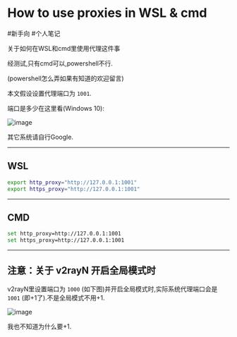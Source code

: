# How to use proxies in WSL & cmd
\#新手向
\#个人笔记

关于如何在WSL和cmd里使用代理这件事

经测试,只有cmd可以,powershell不行.

(powershell怎么弄如果有知道的欢迎留言)

本文假设设置代理端口为 `1001`.

端口是多少在这里看(Windows 10):

![image](https://user-images.githubusercontent.com/80948381/116337014-14fb0080-a80c-11eb-8c2c-1af295cb690c.png)

其它系统请自行Google.

---
WSL
---
```sh
export http_proxy="http://127.0.0.1:1001"
export https_proxy="http://127.0.0.1:1001"
```
---
CMD
---
```sh
set http_proxy=http://127.0.0.1:1001
set https_proxy=http://127.0.0.1:1001
```
---
注意：关于 v2rayN 开启全局模式时
---
v2rayN里设置端口为 `1000` (如下图)并开启全局模式时,实际系统代理端口会是 `1001` (即+1了).不是全局模式不用+1.

![image](https://user-images.githubusercontent.com/80948381/116334722-4376dc80-a808-11eb-8b6f-0db5a7a55daa.png)

我也不知道为什么要+1.
